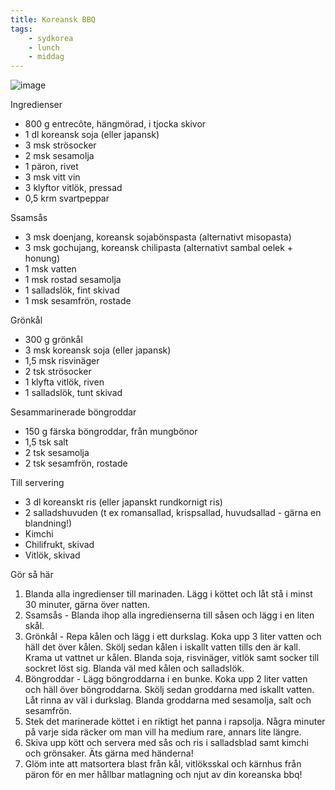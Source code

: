 ```yaml
---
title: Koreansk BBQ
tags:
    - sydkorea
    - lunch
    - middag
---
```

![image](/img/nöt/koreansk-bbq.jpg)

Ingredienser

- 800 g entrecôte, hängmörad, i tjocka skivor
- 1 dl koreansk soja (eller japansk)
- 3 msk strösocker
- 2 msk sesamolja
- 1 päron, rivet
- 3 msk vitt vin
- 3 klyftor vitlök, pressad
- 0,5 krm svartpeppar

Ssamsås

- 3 msk doenjang, koreansk sojabönspasta (alternativt misopasta)
- 3 msk gochujang, koreansk chilipasta (alternativt sambal oelek + honung)
- 1 msk vatten
- 1 msk rostad sesamolja
- 1 salladslök, fint skivad
- 1 msk sesamfrön, rostade

Grönkål

- 300 g grönkål
- 3 msk koreansk soja (eller japansk)
- 1,5 msk risvinäger
- 2 tsk strösocker
- 1 klyfta vitlök, riven
- 1 salladslök, tunt skivad

Sesammarinerade böngroddar

- 150 g färska böngroddar, från mungbönor
- 1,5 tsk salt
- 2 tsk sesamolja
- 2 tsk sesamfrön, rostade

Till servering

- 3 dl koreanskt ris (eller japanskt rundkornigt ris)
- 2 salladshuvuden (t ex romansallad, krispsallad, huvudsallad - gärna en blandning!)
- Kimchi
- Chilifrukt, skivad
- Vitlök, skivad

Gör så här

1. Blanda alla ingredienser till marinaden. Lägg i köttet och låt stå i minst 30 minuter, gärna över natten.
2. Ssamsås - Blanda ihop alla ingredienserna till såsen och lägg i en liten skål.
3. Grönkål - Repa kålen och lägg i ett durkslag. Koka upp 3 liter vatten och häll det över kålen. Skölj sedan kålen i iskallt vatten tills den är kall. Krama ut vattnet ur kålen. Blanda soja, risvinäger, vitlök samt socker till sockret löst sig. Blanda väl med kålen och salladslök.
4. Böngroddar - Lägg böngroddarna i en bunke. Koka upp 2 liter vatten och häll över böngroddarna. Skölj sedan groddarna med iskallt vatten. Låt rinna av väl i durkslag. Blanda groddarna med sesamolja, salt och sesamfrön.
5. Stek det marinerade köttet i en riktigt het panna i rapsolja. Några minuter på varje sida räcker om man vill ha medium rare, annars lite längre.
6. Skiva upp kött och servera med sås och ris i salladsblad samt kimchi och grönsaker. Äts gärna med händerna!
7. Glöm inte att matsortera blast från kål, vitlöksskal och kärnhus från päron för en mer hållbar matlagning och njut av din koreanska bbq!

